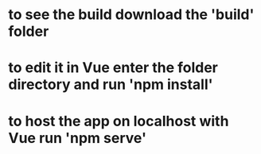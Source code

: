 # to see the build download the 'build' folder
# to edit it in Vue enter the folder directory and run 'npm install'
# to host the app on localhost with Vue run 'npm serve' 
